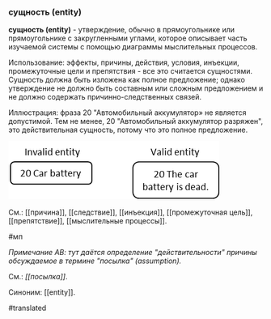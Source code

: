 ### сущность (entity)

**сущность (entity)** - утверждение, обычно в прямоугольнике или прямоугольнике с закругленными углами, которое описывает часть изучаемой системы с помощью диаграммы мыслительных процессов.

Использование: эффекты, причины, действия, условия, инъекции, промежуточные цели и препятствия - все это считается сущностями. Сущность должна быть изложена как полное предложение; однако утверждение не должно быть составным или сложным предложением и не должно содержать причинно-следственных связей.

Иллюстрация: фраза 20 "Автомобильный аккумулятор» не является допустимой. Тем не менее, 20 "Автомобильный аккумулятор разряжен", это действительная сущность, потому что это полное предложение.

![](images/image127.png)

См.: [[причина]], [[следствие]], [[инъекция]], [[промежуточная цель]], [[препятствие]], [[мыслительные процессы]].

#мп

*Примечание АВ: тут даётся определение "действительности" причины обсуждаемое в термине "посылка" (assumption).*

См.: *[[посылка]]*.

Синоним: [[entity]].

#translated
